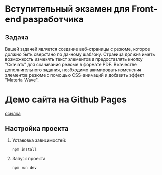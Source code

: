 # Вступительный экзамен для Front-end разработчика

## Задача

Вашей задачей является создание веб-страницы с резюме, которое должно быть сверстано по данному шаблону. Страница должна иметь возможность изменять текст элементов и предоставлять кнопку "Скачать" для скачивания резюме в формате PDF. В качестве дополнительного задания, необходимо анимировать изменения элементов резюме с помощью CSS-анимаций и добавить эффект "Material Wave".

# Демо сайта на Github Pages
[ссылка](https://dmitrysheklein.github.io/front-end-entrance-exam/)

## Настройка проекта

1. Установка зависимостей:

   ```bash
   npm install
   ```

2. Запуск проекта:

   ```bash
   npm run dev
   ```
